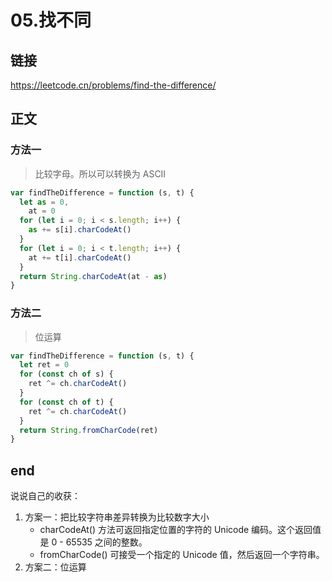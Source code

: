 # 05.找不同

## 链接

https://leetcode.cn/problems/find-the-difference/

## 正文

### 方法一

> 比较字母。所以可以转换为 ASCII

```js
var findTheDifference = function (s, t) {
  let as = 0,
    at = 0
  for (let i = 0; i < s.length; i++) {
    as += s[i].charCodeAt()
  }
  for (let i = 0; i < t.length; i++) {
    at += t[i].charCodeAt()
  }
  return String.charCodeAt(at - as)
}
```

### 方法二

> 位运算

```js
var findTheDifference = function (s, t) {
  let ret = 0
  for (const ch of s) {
    ret ^= ch.charCodeAt()
  }
  for (const ch of t) {
    ret ^= ch.charCodeAt()
  }
  return String.fromCharCode(ret)
}
```

## end

说说自己的收获：

1. 方案一：把比较字符串差异转换为比较数字大小
   - charCodeAt() 方法可返回指定位置的字符的 Unicode 编码。这个返回值是 0 - 65535 之间的整数。
   - fromCharCode() 可接受一个指定的 Unicode 值，然后返回一个字符串。
2. 方案二：位运算
